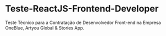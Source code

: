 # Teste-ReactJS-Frontend-Developer
Teste Técnico para a Contratação de Desenvolvedor Front-end na Empresa OneBlue, Artyou Global &amp; Stories App.
